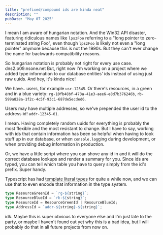 ```yaml
---
title: "prefixed/compound ids are kinda neat"
description: ""
pubDate: "May 07 2025"
---
```


I mean I am aware of hungarian notation. And the Win32 API disaster, featuring ridiculous names like `lpszFoo` referring to a "long pointer to zero-terminated string Foo", even though `lpszFoo` is likely not even a "long pointer" anymore because this is not the 1990s. But they can't ever change the name for backwards compatibility reasons.

So hungarian notation is probably not right for every use case.
dns2.p09.nsone.net
But, right now I'm working on a project where we added type information to our database entities' ids instead of using just raw uuids. And hey, it's kinda nice!

We have.. users, for example `usr-12345`.
Or there's resources, in a green and in a blue variety: `rg-10fb48bf-473a-41e3-aee6-e8d7b376246b`, `rb-599a828a-1f2c-4c5f-93c1-687de5ecded6`.

Users may have multiple addresses, so we've prepended the user id to the address id! `addr-12345-01`.

I mean. Having completely random uuids for everything is probably the most flexible and the most resistant to change. But I have to say, working with ids that contain information has been so helpful when having to look stuff up in our database, or when `console.log`ging during development, or when providing debug information in production.

Or, we have a little script where you can shove any id in and it will do the correct database lookups and render a summary for you. Since ids are typed, you can tell which table you have to query simply from the id's prefix. Super handy.

Typescript has had [template literal types](https://www.typescriptlang.org/docs/handbook/2/template-literal-types.html) for quite a while now, and we can use that to even encode that information in the type system.

```typescript
type ResourceGreenId = `rg-${string}`;
type ResourceBlueId = `rb-${string}`;
type ResourceId = ResourceGreenId | ResourceBlueId;
type AddressId = `addr-${string}-${string}`;
```

idk. Maybe this is super obvious to everyone else and I'm just late to the party, or maybe I haven't found out yet why this is a bad idea, but I will probably do that in all future projects from now on.
